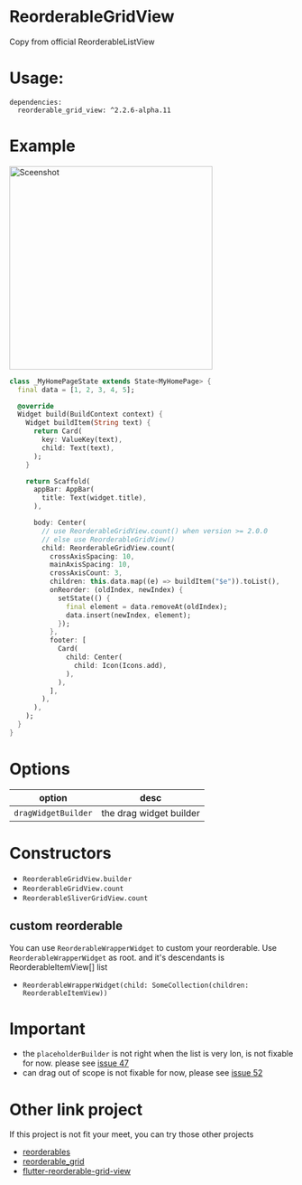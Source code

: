 # ReorderableGridView

Copy from official ReorderableListView

# Usage:
```
dependencies:
  reorderable_grid_view: ^2.2.6-alpha.11
```

# Example
<img src="https://github.com/huhuang03/reorderable_grid_view/blob/master/example/gifs/example.gif?raw=true" width="360" title="Sceenshot">

``` dart
class _MyHomePageState extends State<MyHomePage> {
  final data = [1, 2, 3, 4, 5];

  @override
  Widget build(BuildContext context) {
    Widget buildItem(String text) {
      return Card(
        key: ValueKey(text),
        child: Text(text),
      );
    }

    return Scaffold(
      appBar: AppBar(
        title: Text(widget.title),
      ),

      body: Center(
        // use ReorderableGridView.count() when version >= 2.0.0
        // else use ReorderableGridView()
        child: ReorderableGridView.count(
          crossAxisSpacing: 10,
          mainAxisSpacing: 10,
          crossAxisCount: 3,
          children: this.data.map((e) => buildItem("$e")).toList(),
          onReorder: (oldIndex, newIndex) {
            setState(() {
              final element = data.removeAt(oldIndex);
              data.insert(newIndex, element);
            });
          },
          footer: [
            Card(
              child: Center(
                child: Icon(Icons.add),
              ),
            ),
          ],
        ),
      ),
    );
  }
}
```

# Options
| option              | desc                    |
|---------------------|-------------------------|
| `dragWidgetBuilder` | the drag widget builder |

# Constructors
- `ReorderableGridView.builder`
- `ReorderableGridView.count`
- `ReorderableSliverGridView.count`

## custom reorderable
You can use `ReorderableWrapperWidget` to custom your reorderable.
Use `ReorderableWrapperWidget` as root. and it's descendants is ReorderableItemView[] list
- `ReorderableWrapperWidget(child: SomeCollection(children: ReorderableItemView))`

# Important
- the `placeholderBuilder` is not right when the list is very lon, is not fixable for now. please see [issue 47](https://github.com/huhuang03/reorderable_grid_view/issues/47)
- can drag out of scope is not fixable for now, please see [issue 52](https://github.com/huhuang03/reorderable_grid_view/issues/52)

# Other link project
If this project is not fit your meet, you can try those other projects
- [reorderables](https://github.com/hanshengchiu/reorderables)
- [reorderable_grid](https://github.com/casvanluijtelaar/reorderable_grid)
- [flutter-reorderable-grid-view](https://github.com/karvulf/flutter-reorderable-grid-view)